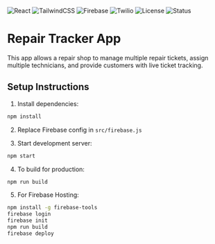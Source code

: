 ![React](https://img.shields.io/badge/Built_with-React-61DAFB?logo=react&logoColor=white)
![TailwindCSS](https://img.shields.io/badge/Styled_with-TailwindCSS-38B2AC?logo=tailwindcss&logoColor=white)
![Firebase](https://img.shields.io/badge/Backend-Firebase-FFCA28?logo=firebase&logoColor=black)
![Twilio](https://img.shields.io/badge/SMS_Tool-Twilio-F22F46?logo=twilio&logoColor=white)
![License](https://img.shields.io/badge/License-MIT-blue.svg)
![Status](https://img.shields.io/badge/Status-Active-brightgreen)

# Repair Tracker App

This app allows a repair shop to manage multiple repair tickets, assign multiple technicians, and provide customers with live ticket tracking.

## Setup Instructions

1. Install dependencies:
```bash
npm install
```

2. Replace Firebase config in `src/firebase.js`

3. Start development server:
```bash
npm start
```

4. To build for production:
```bash
npm run build
```

5. For Firebase Hosting:
```bash
npm install -g firebase-tools
firebase login
firebase init
npm run build
firebase deploy
```
